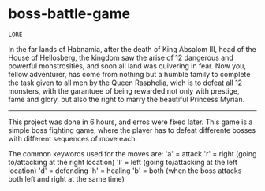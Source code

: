 ﻿# boss-battle-game

    LORE
In the far lands of Habnamia, after the death of King Absalom III, head of the House of Hellosberg, the kingdom saw the arise of 12 dangerous and powerful monstrosities, and soon all land was quivering in fear.
Now you, fellow adventurer, has come from nothing but a humble family to complete the task given to all men by the Queen Rasphelia, wich is to defeat all 12 monsters, with the garantuee of being rewarded not only with prestige, fame and glory, but also the right to marry the beautiful Princess Myrian.

----------------------------------
This project was done in 6 hours, and erros were fixed later.
This game is a simple boss fighting game, where the player has to defeat differente bosses with different sequences of move each.

The common keywords used for the moves are:
'a' = attack
'r' = right (going to/attacking at the right location)
'l' = left (going to/attacking at the left location)
'd' = defending
'h' = healing
'b' = both (when the boss attacks both left and right at the same time)
